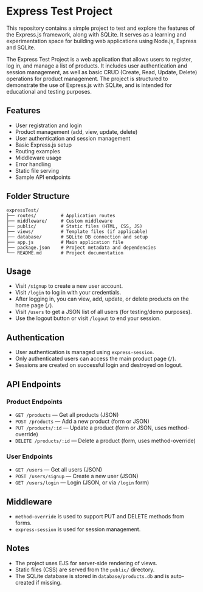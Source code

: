 # Express Test Project

This repository contains a simple project to test and explore the features of the Express.js framework, along with SQLite. It serves as a learning and experimentation space for building web applications using Node.js, Express and SQLite.

The Express Test Project is a web application that allows users to register, log in, and manage a list of products. It includes user authentication and session management, as well as basic CRUD (Create, Read, Update, Delete) operations for product management. The project is structured to demonstrate the use of Express.js with SQLite, and is intended for educational and testing purposes.

## Features

- User registration and login
- Product management (add, view, update, delete)
- User authentication and session management
- Basic Express.js setup
- Routing examples
- Middleware usage
- Error handling
- Static file serving
- Sample API endpoints

## Folder Structure

```
expressTest/
├── routes/         # Application routes
├── middleware/     # Custom middleware
├── public/         # Static files (HTML, CSS, JS)
├── views/          # Template files (if applicable)
├── database/       # SQLite DB connection and setup
├── app.js          # Main application file
├── package.json    # Project metadata and dependencies
└── README.md       # Project documentation
```

## Usage

- Visit `/signup` to create a new user account.
- Visit `/login` to log in with your credentials.
- After logging in, you can view, add, update, or delete products on the home page (`/`).
- Visit `/users` to get a JSON list of all users (for testing/demo purposes).
- Use the logout button or visit `/logout` to end your session.

## Authentication

- User authentication is managed using `express-session`.
- Only authenticated users can access the main product page (`/`).
- Sessions are created on successful login and destroyed on logout.

## API Endpoints

### Product Endpoints
- `GET /products` — Get all products (JSON)
- `POST /products` — Add a new product (form or JSON)
- `PUT /products/:id` — Update a product (form or JSON, uses method-override)
- `DELETE /products/:id` — Delete a product (form, uses method-override)

### User Endpoints
- `GET /users` — Get all users (JSON)
- `POST /users/signup` — Create a new user (JSON)
- `GET /users/login` — Login (JSON, or via `/login` form)

## Middleware
- `method-override` is used to support PUT and DELETE methods from forms.
- `express-session` is used for session management.

## Notes
- The project uses EJS for server-side rendering of views.
- Static files (CSS) are served from the `public/` directory.
- The SQLite database is stored in `database/products.db` and is auto-created if missing.

